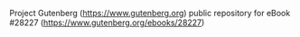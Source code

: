 Project Gutenberg (https://www.gutenberg.org) public repository for eBook #28227 (https://www.gutenberg.org/ebooks/28227)
